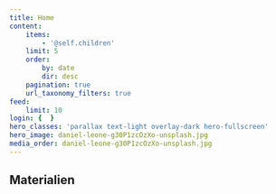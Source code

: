 ```yaml
---
title: Home
content:
    items:
        - '@self.children'
    limit: 5
    order:
        by: date
        dir: desc
    pagination: true
    url_taxonomy_filters: true
feed:
    limit: 10
login: {  }
hero_classes: 'parallax text-light overlay-dark hero-fullscreen'
hero_image: daniel-leone-g30P1zcOzXo-unsplash.jpg
media_order: daniel-leone-g30P1zcOzXo-unsplash.jpg
---
```


## Materialien